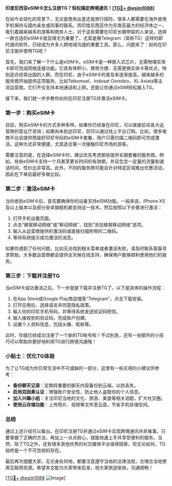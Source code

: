 **印度尼西亚eSIM卡怎么注册TG？轻松搞定跨境通讯！[[TG💪+ @esim1088](https://t.me/s/esim1088)]**

在如今全球化的背景下，无论是商务出差还是旅行探险，很多人都需要在海外使用手机保持与国内亲友或同事的联系。而印度尼西亚作为东南亚最大的经济体之一，吸引着越来越多的游客和商务人士。对于这些需要在印尼长期停留的人来说，选择一款合适的eSIM卡就显得尤为重要了。尤其是像Telegram（简称TG）这样的即时通讯软件，已经成为许多人跨地域沟通的重要工具。那么，问题来了：如何在印尼注册并使用TG呢？

首先，我们来了解一下什么是eSIM卡。eSIM卡是一种嵌入式芯片，无需物理实体卡即可完成网络连接功能。它具有体积小、携带方便、无需更换实体卡等优点，特别适合经常出国的人群。而在印尼，由于eSIM卡的普及率逐渐提高，越来越多的服务商开始提供这项服务，比如Telkomsel、Indosat Ooredoo、XL Axiata等主流运营商。它们不仅支持本地通话和上网，还能让你通过eSIM轻松接入TG。

接下来，我们就一步步教你如何在印尼注册TG并激活eSIM卡。

### 第一步：购买eSIM卡

目前，购买eSIM卡的方式多种多样。如果你已经身在印尼，可以直接前往各大运营商的营业厅咨询；如果尚未到达印尼，则可以通过线上平台订购。比如，很多电商平台会提供预装好印尼号码的eSIM卡套餐，用户只需扫描二维码即可完成激活。这种方式非常便捷，尤其适合第一次接触印尼市场的游客。

需要注意的是，在选择eSIM卡时，建议优先考虑那些提供长期套餐的服务商。例如，有些eSIM卡支持一个月甚至更长时间的有效期，并且包含一定量的流量和通话时间，性价比非常高。此外，不同的服务商可能会针对特定区域推出优惠活动，因此在下单前最好多做比较。

### 第二步：激活eSIM卡

当你收到eSIM卡后，首先要确保你的设备支持eSIM功能。一般来说，iPhone XS及以上版本以及部分安卓旗舰机都支持这一技术。然后按照以下步骤进行激活：

1. 打开手机设置页面。
2. 点击“蜂窝移动网络”或“移动网络”，找到“添加蜂窝移动网络”选项。
3. 输入从运营商提供的激活码或直接扫描附带的二维码。
4. 等待系统提示成功激活的消息。

如果你遇到了任何问题，比如无法找到相关菜单或者激活失败，请及时联系客服寻求帮助。大多数运营商都会提供全天候在线支持，确保用户能够顺利使用他们的服务。

### 第三步：下载并注册TG

当eSIM卡成功激活之后，下一步就是下载并注册TG了。以下是具体的操作流程：

1. 在App Store或Google Play商店搜索“Telegram”，点击下载安装。
2. 打开应用后，选择语言并同意隐私政策。
3. 输入你的印尼手机号码，并等待系统发送验证码短信。
4. 输入接收到的验证码，完成账户创建。
5. 设置个人资料信息，包括头像、昵称等。

此时，你就已经成功注册了一个新的TG账号啦！不过别急，还有一些额外的小技巧可以帮助你更好地利用TG进行跨境沟通哦！

### 小贴士：优化TG体验

为了让TG成为你日常生活中不可或缺的一部分，这里有一些实用的小建议供参考：

- **备份聊天记录**：定期将重要的聊天内容备份到云端，以防丢失。
- **启用双因素认证**：增强账户安全性，防止他人盗取你的个人信息。
- **加入兴趣小组**：关注印尼当地的文化、旅游、美食等相关话题，扩大社交圈。
- **使用云存储功能**：上传照片、视频等文件至云盘，节省手机存储空间。

### 总结

通过上述介绍可以看出，在印尼注册TG并通过eSIM卡实现跨境通讯并非难事。只要掌握了正确的方法，再加上一点点耐心，就能快速上手并享受便利的服务。当然，除了TG之外，还有很多其他优秀的社交媒体平台值得探索，但无论如何，TG始终是一个不可忽视的存在。

最后再次提醒大家，无论身处何地，都要注意遵守当地的法律法规，合理合法地使用互联网资源。希望本文能为大家带来启发，祝大家旅途愉快，沟通顺畅！

[[TG💪+ @esim1088](https://t.me/s/esim1088) ![Image](https://i.postimg.cc/4NQfJmqS/Snipaste-2025-05-13-00-14-12.png)]